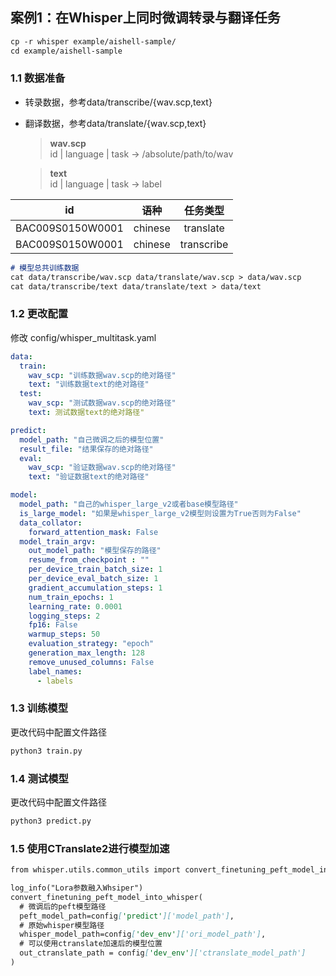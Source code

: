 ## 案例1：在Whisper上同时微调转录与翻译任务
```markdown
cp -r whisper example/aishell-sample/
cd example/aishell-sample
```
### 1.1 数据准备
 - 转录数据，参考data/transcribe/{wav.scp,text}
 - 翻译数据，参考data/translate/{wav.scp,text}
   
    > **wav.scp**  <br>
    > id | language | task -> /absolute/path/to/wav <br>
    
    > **text** <br>
    > id | language | task -> label

| id   | 语种 |     任务类型 |
| :-----: | :--: | :-------: |
| BAC009S0150W0001 |  chinese  | translate |
| BAC009S0150W0001 |  chinese  | transcribe |
```markdown
# 模型总共训练数据
cat data/transcribe/wav.scp data/translate/wav.scp > data/wav.scp
cat data/transcribe/text data/translate/text > data/text
```

### 1.2 更改配置
修改 config/whisper_multitask.yaml
```yaml
data:
  train:
    wav_scp: "训练数据wav.scp的绝对路径"
    text: "训练数据text的绝对路径"
  test:
    wav_scp: "测试数据wav.scp的绝对路径"
    text: 测试数据text的绝对路径"

predict:
  model_path: "自己微调之后的模型位置"
  result_file: "结果保存的绝对路径"
  eval: 
    wav_scp: "验证数据wav.scp的绝对路径"
    text: "验证数据text的绝对路径"

model:
  model_path: "自己的whisper_large_v2或者base模型路径"
  is_large_model: "如果是whisper_large_v2模型则设置为True否则为False"
  data_collator:
    forward_attention_mask: False
  model_train_argv:
    out_model_path: "模型保存的路径"
    resume_from_checkpoint : ""
    per_device_train_batch_size: 1
    per_device_eval_batch_size: 1
    gradient_accumulation_steps: 1
    num_train_epochs: 1
    learning_rate: 0.0001
    logging_steps: 2
    fp16: False
    warmup_steps: 50
    evaluation_strategy: "epoch"
    generation_max_length: 128
    remove_unused_columns: False
    label_names:
      - labels
```
### 1.3 训练模型
更改代码中配置文件路径
```markdown
python3 train.py
```
### 1.4 测试模型
更改代码中配置文件路径
```markdown
python3 predict.py
```
### 1.5 使用CTranslate2进行模型加速
```markdown
from whisper.utils.common_utils import convert_finetuning_peft_model_into_whisper

log_info("Lora参数融入Whsiper")
convert_finetuning_peft_model_into_whisper(
  # 微调后的peft模型路径
  peft_model_path=config['predict']['model_path'],
  # 原始whisper模型路径
  whisper_model_path=config['dev_env']['ori_model_path'],
  # 可以使用ctranslate加速后的模型位置
  out_ctranslate_path = config['dev_env']['ctranslate_model_path']
)
```

